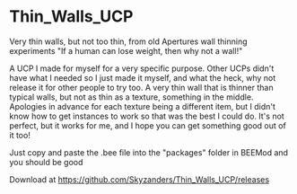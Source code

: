 # Thin_Walls_UCP
Very thin walls, but not too thin, from old Apertures wall thinning experiments "If a human can lose weight, then why not a wall!"

A UCP I made for myself for a very specific purpose. Other UCPs didn't have what I needed so I just made it myself, and what the heck, why not release it for other people to try too. A very thin wall that is thinner than typical walls, but not as thin as a texture, something in the middle. Apologies in advance for each texture being a different item, but I didn't know how to get instances to work so that was the best I could do. It's not perfect, but it works for me, and I hope you can get something good out of it too!

Just copy and paste the .bee file into the "packages" folder in BEEMod and you should be good

Download at https://github.com/Skyzanders/Thin_Walls_UCP/releases
